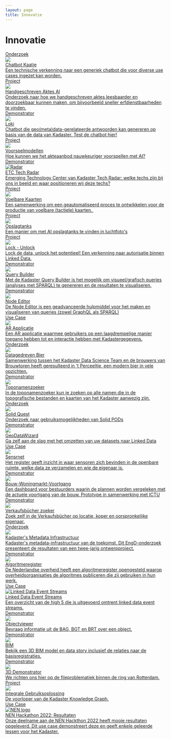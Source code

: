```yaml
---
layout: page
title: Innovatie
---
```


# Innovatie

<div class="cards-wrapper">
    
  <a href="/innovatie/chatbotkaatje/kaatje">
    <div class="card">
      <div class="card-type">Onderzoek</div>
      <img class="card-image" src="/innovatie/chatbotkaatje/kaatje_dark_no_bg_tile.png">
      <div class="card-title">Chatbot Kaatje</div>
      <div class="card-description">Een technische verkenning naar een generiek chatbot die voor diverse use cases ingezet kan worden.</div>
    </div>
  </a>

  <a href="/innovatie/haai/handgeschreven_aktes_ai">
    <div class="card">
      <div class="card-type">Project</div>
      <img class="card-image" src="/innovatie/haai/handgeschreven_aktes_ai.png">
      <div class="card-title">Handgeschreven Aktes AI</div>
      <div class="card-description">Onderzoek naar hoe we handgeschreven aktes leesbaarder en doorzoekbaar kunnen maken, om bijvoorbeeld sneller erfdienstbaarheden te vinden.</div>
    </div>
  </a>

  <a href="/innovatie/lokiv3/loki_v3">
    <div class="card">
      <div class="card-type">Demonstrator</div>
      <img class="card-image" src="/innovatie/lokiv3/loki_v3.jpg">
      <div class="card-title">Loki</div>
      <div class="card-description">Chatbot die geo(meta)data-gerelateerde antwoorden kan genereren op basis van de data van Kadaster. Test de chatbot hier!</div>
    </div>
  </a>

  <a href="/innovatie/voorspelmodellen/voorspel_modellen">
    <div class="card">
      <div class="card-type">Project</div>
      <img class="card-image" src="/innovatie/voorspelmodellen/voorspel_modellen.png">
      <div class="card-title">Voorspelmodellen</div>
      <div class="card-description">Hoe kunnen we het akteaanbod nauwkeuriger voorspellen met AI?</div>
    </div>
  </a>

  <a href="/innovatie/techradar/etc_tech_radar">
    <div class="card">
      <div class="card-type">Demonstrator</div>
      <img class="card-image" src="/innovatie/techradar/etc_tech_radar.png" alt="Radar">
      <div class="card-title">ETC Tech Radar</div>
      <div class="card-description">Emerging Technology Center van Kadaster Tech Radar: welke techs zijn bij ons in beeld en waar positioneren wij deze techs?</div>
    </div>
  </a>

  <a href="/innovatie/voelbarekaarten/voelbare_kaarten">
    <div class="card">
      <div class="card-type">Project</div>
      <img class="card-image" src="/innovatie/voelbarekaarten/voelbare_kaarten.jpg">
      <div class="card-title">Voelbare Kaarten</div>
      <div class="card-description">Een samenwerking om een geautomatiseerd proces te ontwikkelen voor de productie van voelbare (tactiele) kaarten. </div>
    </div>
  </a>

  <a href="/innovatie/opslagtanks/opslagtanks">
    <div class="card">
      <div class="card-type">Project</div>
      <img class="card-image" src="/innovatie/opslagtanks/opslagtanks.png">
      <div class="card-title">Opslagtanks</div>
      <div class="card-description">Een manier om met AI opslagtanks te vinden in luchtfoto's</div>
    </div>
  </a>
   
  <a href="/innovatie/lockunlock/lock_unlock">
    <div class="card">
      <div class="card-type">Project</div>
      <img class="card-image" src="/innovatie/lockunlock/lock_unlock.jpg">
      <div class="card-title">Lock - Unlock</div>
      <div class="card-description">Lock de data, unlock het potentieel! Een verkenning naar autorisatie binnen Linked Data.</div>
    </div>
  </a>

  <a href="/innovatie/querybuilder/demonstrator/imxgeo/v3">
    <div class="card">
      <div class="card-type">Demonstrator</div>
      <img class="card-image" src="/innovatie/querybuilder/query_builder.jpg">
      <div class="card-title">Query Builder</div>
      <div class="card-description">Met de Kadaster Query Builder is het mogelijk om visueel/grafisch queries (analyses met SPARQL) te genereren en de resultaten te visualiseren.</div>
    </div>
  </a>

  <a href="/demonstrators/overheiddatadirect">
    <div class="card">
      <div class="card-type">Demonstrator</div>
      <img class="card-image" src="/innovatie/overheiddatadirect/overheid_data_direct.jpg">
      <div class="card-title">Node Editor</div>
      <div class="card-description">De Node Editor is een geadvanceerde hulpmiddel voor het maken en visualiseren van queries (zowel GraphQL als SPARQL)</div>
    </div>
  </a>

  <a href="/innovatie/arapplicatie/ar_applicatie">
  <div class="card">
    <div class="card-type">Use Case</div>
    <img class="card-image" src="/innovatie/arapplicatie/ar_applicatie.jpg">
    <div class="card-title">AR Applicatie</div>
    <div class="card-description">Een AR applicatie waarmee gebruikers op een laagdrempelige manier toegang hebben tot en interactie hebben met Kadastergegevens.</div>
  </div>
  </a>

  <a href="/innovatie/datagedrevenbier/data_gedreven_bier">
  <div class="card">
    <div class="card-type">Onderzoek</div>
    <img class="card-image" src="/innovatie/datagedrevenbier/data_gedreven_bier.jpg">
    <div class="card-title">Datagedreven Bier</div>
    <div class="card-description">Samenwerking tussen het Kadaster Data Science Team en de brouwers van Brouwtoren heeft geresulteerd in ’t Perceeltje, een modern bier in vele opzichten.</div>
  </div>
  </a>

  <a href="/innovatie/toponamenzoeker/demonstrator">
  <div class="card">
    <div class="card-type">Demonstrator</div>
    <img class="card-image" src="/innovatie/toponamenzoeker/topo_namen_zoeker.png">
    <div class="card-title">Toponamenzoeker</div>
    <div class="card-description">In de toponamenzoeker kun je zoeken op alle namen die in de topografische bestanden en kaarten van het Kadaster aanwezig zijn.</div>
  </div>
  </a>

  <a href="/innovatie/solidquest/solid_quest">
    <div class="card">
      <div class="card-type">Onderzoek</div>
      <img class="card-image" src="/innovatie/solidquest/solid_quest.svg">
      <div class="card-title">Solid Quest</div>
      <div class="card-description">Onderzoek naar gebruiksmogelijkheden van Solid PODs</div>
    </div>
  </a>
  
  <a href="/innovatie/geodatawizard/demonstrator">
  <div class="card">
    <div class="card-type">Demonstrator</div>
    <img class="card-image" src="/innovatie/geodatawizard/geodata_wizard.png">
    <div class="card-title">GeoDataWizard</div>
    <div class="card-description">Ga zelf aan de slag met het omzetten van uw datasets naar Linked Data</div>
  </div>
  </a>

  <a href="/innovatie/sensrnet/sens_r_net">
    <div class="card">
      <div class="card-type">Use Case</div>
      <img class="card-image" src="/innovatie/sensrnet/sens_r_net.png">
      <div class="card-title">Sensrnet</div>
      <div class="card-description">Het register geeft inzicht in waar sensoren zich bevinden in de openbare ruimte, welke data ze verzamelen en wie de eigenaar is.</div>
    </div>
  </a>
  
  <a href="/demonstrators/wbdash/">
    <div class="card">
      <div class="card-type">Demonstrator</div>
      <img class="card-image" src="/innovatie/woningbouwdashboard/woningbouw_dashboard.png">
      <div class="card-title">Bouw-Woningmarkt-Voortgang</div>
      <div class="card-description">Een dashboard voor bestuurders waarin de plannen worden vergeleken met de actuele voortgang van de bouw. Prototype in samenwerking met ICTU</div>
    </div>
  </a>
  
  <a href="/innovatie/verkaufsbucher/demonstrator">
    <div class="card">
      <div class="card-type">Demonstrator</div>
      <img class="card-image" src="/innovatie/verkaufsbucher/verkaufsbucher_zoeker.png">
      <div class="card-title">Verkaufsbücher zoeker</div>
      <div class="card-description">Zoek zelf in de Verkaufsbücher op locatie, koper en oorspronkelijke eigenaar.</div>
    </div>
  </a>

  <a href="/innovatie/metadata/metadata_infrastructuur">
    <div class="card">
      <div class="card-type">Onderzoek</div>
      <img class="card-image" src="/innovatie/metadata/metadata_infrastructuur.png">
      <div class="card-title">Kadaster's Metadata Infrastructuur</div>
      <div class="card-description">Kadaster's metadata-infrastructuur van de toekomst. Dit EngD-onderzoek presenteert de resultaten van een twee-jarig ontwerpproject.</div>
    </div>
  </a>

  <a href="https://www.kadaster.nl/over-ons/beleid/algoritmeregister">
    <div class="card">
      <div class="card-type">Demonstrator</div>
      <img class="card-image" src="/innovatie/algoritmeregister/algoritme_register.jpg">
      <div class="card-title">Algoritmeregister</div>
      <div class="card-description">De Nederlandse overheid heeft een algoritmeregister opengesteld waarop overheidsorganisaties de algoritmes publiceren die zij gebruiken in hun werk.</div>
    </div>
  </a>

  <a href="/innovatie/ldeventstreams/linked_data_event_streams">
    <div class="card">
      <div class="card-type">Use Case</div>
      <img class="card-image" src="/innovatie/ldeventstreams/linked_data_event_streams.png" alt="Linked Data Event Streams">
      <div class="card-title">Linked Data Event Streams</div>
      <div class="card-description">Een overzicht van de high 5 die is uitgevoerd omtrent linked data event streams.</div>
    </div>
    </a>

  <a href="/innovatie/objectviewer/demonstrator">
    <div class="card">
      <div class="card-type">Demonstrator</div>
      <img class="card-image" src="/innovatie/objectviewer/object_viewer.png">
      <div class="card-title">Objectviewer</div>
      <div class="card-description">Bevraag informatie uit de BAG, BGT en BRT over een object.</div>
    </div>
  </a>

  <a href="/innovatie/bim/bim">
    <div class="card">
      <div class="card-type">Demonstrator</div>
      <img class="card-image" src="/innovatie/bim/bim.png">
      <div class="card-title">BIM</div>
      <div class="card-description">Bekijk een 3D BIM model en data story inclusief de relaties naar de basisregistraties. </div>
    </div>
  </a>

  <a href="/innovatie/3ddemonstrator/3d_demonstrator">
    <div class="card">
      <div class="card-type">Demonstrator</div>
      <img class="card-image" src="/innovatie/3ddemonstrator/3d_demonstrator.jpg">
      <div class="card-title">3D Demonstrator</div>
      <div class="card-description">We richten ons hier op de fileproblematiek binnen de ring van Rotterdam.</div>
    </div>
  </a>

  <a href="/innovatie/igo/integrale_gebruiksoplossing">
    <div class="card">
      <div class="card-type">Project</div>
      <img class="card-image" src="/innovatie/igo/integrale_gebruiksoplossing.jpg">
      <div class="card-title">Integrale Gebruiksoplossing</div>
      <div class="card-description">De voorloper van de Kadaster Knowledge Graph.</div>
    </div>
  </a>

  <a href="/innovatie/nenhackathon/nen_hackathon_2022">
    <div class="card">
      <div class="card-type">Use Case</div>
      <img class="card-image" src="/innovatie/nenhackathon/nen_hackathon_2022.webp" alt="NEN logo">
      <div class="card-title">NEN Hackathon 2022: Resultaten</div>
      <div class="card-description">Onze deelname aan de NEN Hackthon 2022 heeft mooie resultaten opgeleverd. Dit use case demonstreert deze en geeft enkele geleerde lessen voor het Kadaster.</div>
    </div>
  </a>

</div>
